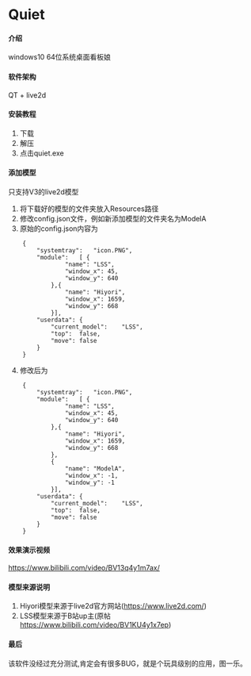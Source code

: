 # Quiet

#### 介绍
windows10 64位系统桌面看板娘

#### 软件架构
QT + live2d


#### 安装教程

1.  下载
2.  解压
3.  点击quiet.exe

#### 添加模型
只支持V3的live2d模型
1. 将下载好的模型的文件夹放入Resources路径
2. 修改config.json文件，例如新添加模型的文件夹名为ModelA
3. 原始的config.json内容为
```
	{
		"systemtray":	"icon.PNG",
		"module":	[ {
				"name":	"LSS",
				"window_x":	45,
				"window_y":	640
			},{
				"name":	"Hiyori",
				"window_x":	1659,
				"window_y":	668
			}],
		"userdata":	{
			"current_model":	"LSS",
			"top":	false,
			"move":	false
		}
	}
```	
4. 修改后为
```
	{
		"systemtray":	"icon.PNG",
		"module":	[ {
				"name":	"LSS",
				"window_x":	45,
				"window_y":	640
			},{
				"name":	"Hiyori",
				"window_x":	1659,
				"window_y":	668
			},
			{
				"name":	"ModelA",
				"window_x":	-1,
				"window_y":	-1
			}],
		"userdata":	{
			"current_model":	"LSS",
			"top":	false,
			"move":	false
		}
	}
```


#### 效果演示视频
https://www.bilibili.com/video/BV13q4y1m7ax/



#### 模型来源说明
1. Hiyori模型来源于live2d官方网站(https://www.live2d.com/)
2. LSS模型来源于B站up主(原帖 https://www.bilibili.com/video/BV1KU4y1x7ep)


#### 最后
该软件没经过充分测试,肯定会有很多BUG，就是个玩具级别的应用，图一乐。